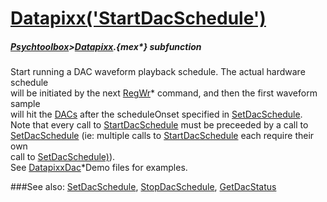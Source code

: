 # [Datapixx('StartDacSchedule')](Datapixx-StartDacSchedule) 
##### [Psychtoolbox](Psychtoolbox)>[Datapixx](Datapixx).{mex*} subfunction


Start running a DAC waveform playback schedule. The actual hardware schedule  
will be initiated by the next [RegWr](RegWr)\* command, and then the first waveform sample  
will hit the [DACs](DACs) after the scheduleOnset specified in [SetDacSchedule](SetDacSchedule).  
Note that every call to [StartDacSchedule](StartDacSchedule) must be preceeded by a call to  
[SetDacSchedule](SetDacSchedule) (ie: multiple calls to [StartDacSchedule](StartDacSchedule) each require their own  
call to [SetDacSchedule)](SetDacSchedule)).  
See [DatapixxDac](DatapixxDac)\*Demo files for examples.  
  


###See also:
[SetDacSchedule](Datapixx-SetDacSchedule), [StopDacSchedule](Datapixx-StopDacSchedule), [GetDacStatus](Datapixx-GetDacStatus)

